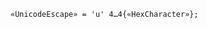 <!-- This file is generated automatically by infrastructure scripts. Please don't edit by hand. -->

```{ .ebnf .slang-ebnf #UnicodeEscape }
«UnicodeEscape» = 'u' 4…4{«HexCharacter»};
```
